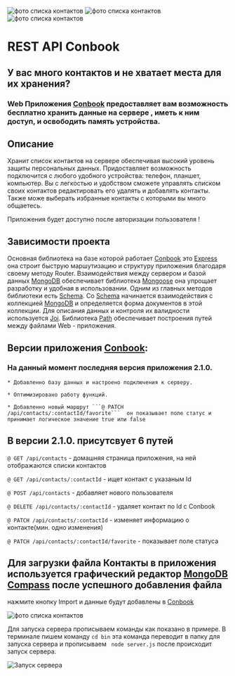 ![фото списка контактов ](https://img.shields.io/badge/hello-Readme-green)    ![фото списка контактов ](https://img.shields.io/badge/version-2.1.0.-orange)
![фото списка контактов ](https://img.shields.io/badge/Node.js-v14.15.5.-yellow)


# REST API Conbook


## У вас много контактов и не хватает места для их хранения?

### Web Приложения [Conbook](https://github.com/SergiyStetsenko/nodejs-homework-rest-api) предоставляет вам возможность бесплатно хранить данные на сервере , иметь к ним доступ, и освободить память устройства.

 ## Описание 
 Хранит список контактов на сервере обеспечивая высокий уровень защиты персональных данных.
 Придоставляет возможность подключится с любого удобного устройства: телефон, планшет, компьютер.
 Вы с легкостью и удобством сможете управлять списком своих контактов редактировать его удалять и добавлять контакты.
 Также  може выберать избранные контакты с которыми  вы много общаетесь.

<!-- описания к следующей дз -->

Приложения будет доступно после авторизации пользователя !

<!--  -->

## Зависимости проекта 

Основная библиотека на базе которой работает [Conbook](https://github.com/SergiyStetsenko/nodejs-homework-rest-api) это [Express](https://www.npmjs.com/package/express) она строит быструю маршутизацию и структуру приложения благодаря своему методу Router. Взаимодействия между сервером и базой данных [MongoDB](https://www.mongodb.com/)  обеспечивает библиотека [Mongoose](https://www.npmjs.com/package/mongoose) она упрощает разработку и удобная в использовании. Одним из главных методов библиотеки есть [Schema](https://mongoosejs.com/docs/guide.html). Cо [Schema](https://mongoosejs.com/docs/guide.html) начинается взаимодействия с коллекцией [MongoDB](https://www.mongodb.com/) и определяется форма документов в этой коллекции.
Для описания данных  и контроля их валидности используется [Joi](https://www.npmjs.com/package/joi). Библиотека [Path](https://www.npmjs.com/package/path) обеспечивает построения путей между файлами Web - приложения.


## Версии приложения  [Conbook](https://github.com/SergiyStetsenko/nodejs-homework-rest-api):

### На данный момент последняя версия приложения 2.1.0. 

	* Добавленно базу данных и настроено подключения к серверу.

	* Оптимизировано работу функций. 

	* Добавленно новый маршрут ```@ PATCH /api/contacts/:contactId/favorite```  он показывает поле статус и принимает логическое значение true или false



## В версии 2.1.0.  присутсвует 6 путей 

```@ GET /api/contacts```  - домашняя страница приложения, на ней отображаются списки контактов               


```@ GET /api/contacts/:contactId```  - ищет контакт с указаным Id


```@ POST /api/contacts``` - добавляет нового пользователя 


```@ DELETE /api/contacts/:contactId``` - удаляет контакт по Id c Conbook


```@ PATCH /api/contacts/:contactId``` -  изменяет информацию о контакте(мин. одно изменения)


```@ PATCH /api/contacts/:contactId/favorite``` - показывает поле статуса 




## Для загрузки файла Контакты в приложения используется графический редактор [MongoDB Compass](https://www.mongodb.com/try/download/compass) после успешного добавления файла 



нажмите кнопку Import и данные будут добавлены в [Conbook](https://github.com/SergiyStetsenko/nodejs-homework-rest-api)


![фото списка контактов ](json-data.png)


 Для запуска сервера прописываем команды как  показано в примере. В терминале пишем команду ``` cd bin ``` эта команда переводит в папку для запуска сервера и прописываем ``` node server.js``` после происходит запуск сервера.

![Запуск сервера ](79024a3fcd.jpg)



